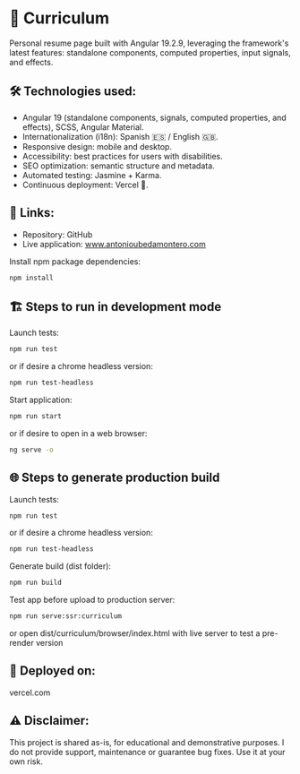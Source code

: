 # 💼 Curriculum

Personal resume page built with Angular 19.2.9, leveraging the framework's latest features: standalone components, computed properties, input signals, and effects.

## 🛠️ Technologies used:

- Angular 19 (standalone components, signals, computed properties, and effects), SCSS, Angular Material.
- Internationalization (i18n): Spanish 🇪🇸 / English 🇬🇧.
- Responsive design: mobile and desktop.
- Accessibility: best practices for users with disabilities.
- SEO optimization: semantic structure and metadata.
- Automated testing: Jasmine + Karma.
- Continuous deployment: Vercel 🚀.

## 📎 Links:

- Repository: GitHub
- Live application: www.antonioubedamontero.com

Install npm package dependencies:

```bash
npm install
```

## 🏗️ Steps to run in development mode

Launch tests:

```bash
npm run test
```

or if desire a chrome headless version:

```bash
npm run test-headless
```

Start application:

```bash
npm run start
```

or if desire to open in a web browser:

```bash
ng serve -o
```

## 🌐 Steps to generate production build

Launch tests:

```bash
npm run test
```

or if desire a chrome headless version:

```bash
npm run test-headless
```

Generate build (dist folder):

```bash
npm run build
```

Test app before upload to production server:

```bash
npm run serve:ssr:curriculum
```

or open dist/curriculum/browser/index.html with live server to test a pre-render version

## 🚀 Deployed on:

vercel.com

## ⚠️ Disclaimer:

This project is shared as-is, for educational and demonstrative purposes.
I do not provide support, maintenance or guarantee bug fixes.
Use it at your own risk.
